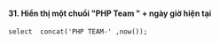 #### 31. Hiển thị một chuổi "PHP Team " + ngày giờ hiện tại
```mysql
select  concat('PHP TEAM-' ,now());
```
